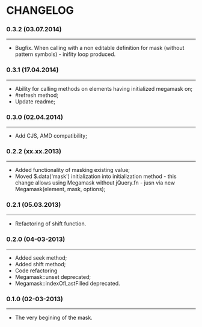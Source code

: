 CHANGELOG
=========

### 0.3.2 (03.07.2014)
______________________

+ Bugfix. When calling with a non editable definition for mask (without pattern symbols) - inifity loop produced.

### 0.3.1 (17.04.2014)
______________________

+ Ability for calling methods on elements having initialized megamask on;
+ #refresh method;
+ Update readme;

### 0.3.0 (02.04.2014)
______________________

+ Add CJS, AMD compatibility;

### 0.2.2 (xx.xx.2013)
______________________

+ Added functionality of masking existing value;
+ Moved $.data('mask') initialization into initialization method - this change allows using Megamask without jQuery.fn - jusn via new Megamask(element, mask, options);

### 0.2.1 (05.03.2013)
______________________

+ Refactoring of shift function.

### 0.2.0 (04-03-2013)
______________________

+ Added seek method;
+ Added shift method;
+ Code refactoring
+ Megamask::unset deprecated;
+ Megamask::indexOfLastFilled deprecated.

### 0.1.0 (02-03-2013)
______________________

+ The very begining of the mask.